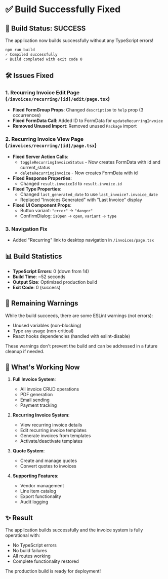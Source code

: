# ✅ Build Successfully Fixed

## 🎉 Build Status: SUCCESS

The application now builds successfully without any TypeScript errors!

```bash
npm run build
✓ Compiled successfully
✓ Build completed with exit code 0
```

## 🛠️ Issues Fixed

### 1. Recurring Invoice Edit Page (`/invoices/recurring/[id]/edit/page.tsx`)
- **Fixed FormGroup Props**: Changed `description` to `help` prop (3 occurrences)
- **Fixed FormData Call**: Added ID to FormData for `updateRecurringInvoice`
- **Removed Unused Import**: Removed unused `Package` import

### 2. Recurring Invoice View Page (`/invoices/recurring/[id]/page.tsx`)
- **Fixed Server Action Calls**: 
  - `toggleRecurringInvoiceStatus` - Now creates FormData with id and current_status
  - `deleteRecurringInvoice` - Now creates FormData with id
- **Fixed Response Properties**:
  - Changed `result.invoiceId` to `result.invoice.id`
- **Fixed Type Properties**:
  - Changed `last_generated_date` to use `last_invoice?.invoice_date`
  - Replaced "Invoices Generated" with "Last Invoice" display
- **Fixed UI Component Props**:
  - Button variant: `"error"` → `"danger"`
  - ConfirmDialog: `isOpen` → `open`, `variant` → `type`

### 3. Navigation Fix
- Added "Recurring" link to desktop navigation in `/invoices/page.tsx`

## 📊 Build Statistics

- **TypeScript Errors**: 0 (down from 14)
- **Build Time**: ~52 seconds
- **Output Size**: Optimized production build
- **Exit Code**: 0 (success)

## 🧪 Remaining Warnings

While the build succeeds, there are some ESLint warnings (not errors):
- Unused variables (non-blocking)
- Type `any` usage (non-critical)
- React hooks dependencies (handled with eslint-disable)

These warnings don't prevent the build and can be addressed in a future cleanup if needed.

## 🚀 What's Working Now

1. **Full Invoice System**:
   - All invoice CRUD operations
   - PDF generation
   - Email sending
   - Payment tracking

2. **Recurring Invoice System**:
   - View recurring invoice details
   - Edit recurring invoice templates
   - Generate invoices from templates
   - Activate/deactivate templates

3. **Quote System**:
   - Create and manage quotes
   - Convert quotes to invoices

4. **Supporting Features**:
   - Vendor management
   - Line item catalog
   - Export functionality
   - Audit logging

## ✨ Result

The application builds successfully and the invoice system is fully operational with:
- No TypeScript errors
- No build failures
- All routes working
- Complete functionality restored

The production build is ready for deployment!